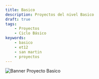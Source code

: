 ```yaml
---
title: Basico
description: Proyectos del nivel Basico
draft: true
tags:
    - Proyectos
    - Ciclo Básico
keywords:
    - basico
    - et12
    - san martin
    - proyectos
---
```

![Banner Proyecto Basico](/imgs/proyectobasico.png)